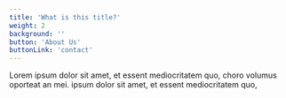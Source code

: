 ```yaml
---
title: 'What is this title?'
weight: 2
background: ''
button: 'About Us'
buttonLink: 'contact'
---
```


Lorem ipsum dolor sit amet, et essent mediocritatem quo, choro volumus oporteat an mei. ipsum dolor sit amet, et essent mediocritatem quo,
